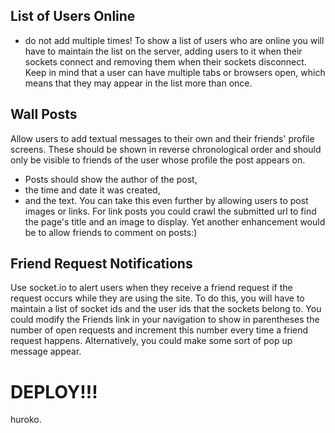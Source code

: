## List of Users Online

-   do not add multiple times!
    To show a list of users who are online you will have to maintain the list on the server, adding users to it when their sockets connect and removing them when their sockets disconnect. Keep in mind that a user can have multiple tabs or browsers open, which means that they may appear in the list more than once.

## Wall Posts

Allow users to add textual messages to their own and their friends' profile screens. These should be shown in reverse chronological order and should only be visible to friends of the user whose profile the post appears on.

-   Posts should show the author of the post,
-   the time and date it was created,
-   and the text.
    You can take this even further by allowing users to post images or links. For link posts you could crawl the submitted url to find the page's title and an image to display.
    Yet another enhancement would be to allow friends to comment on posts:)

## Friend Request Notifications

Use socket.io to alert users when they receive a friend request if the request occurs while they are using the site. To do this, you will have to maintain a list of socket ids and the user ids that the sockets belong to. You could modify the Friends link in your navigation to show in parentheses the number of open requests and increment this number every time a friend request happens. Alternatively, you could make some sort of pop up message appear.

# DEPLOY!!!

huroko.
